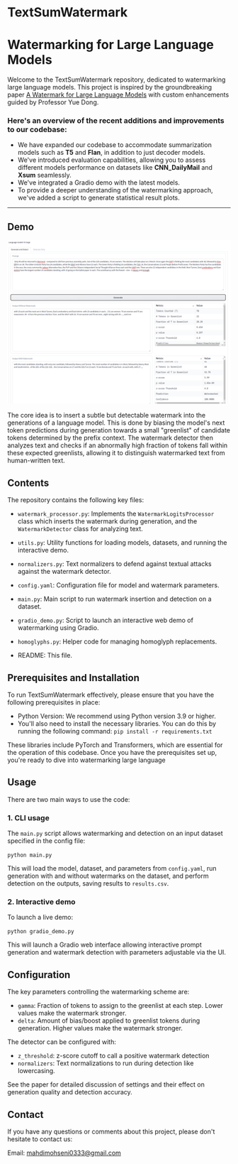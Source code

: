 # TextSumWatermark
# Watermarking for Large Language Models

Welcome to the TextSumWatermark repository, dedicated to watermarking large language models. This project is inspired by the groundbreaking paper [A Watermark for Large Language Models](https://arxiv.org/abs/2301.10226) with custom enhancements guided by Professor Yue Dong. 


### Here's an overview of the recent additions and improvements to our codebase:


- We have expanded our codebase to accommodate summarization models such as **T5** and **Flan**, in addition to just decoder models.
- We've introduced evaluation capabilities, allowing you to assess different models performance on datasets like **CNN_DailyMail** and **Xsum** seamlessly.
- We've integrated a Gradio demo with the latest models.
- To provide a deeper understanding of the watermarking approach, we've added a script to generate statistical result plots.

***
## Demo
![model_explain1](.asset/Demo_image.png)

The core idea is to insert a subtle but detectable watermark into the generations of a language model. This is done by biasing the model's next token predictions during generation towards a small "greenlist" of candidate tokens determined by the prefix context. The watermark detector then analyzes text and checks if an abnormally high fraction of tokens fall within these expected greenlists, allowing it to distinguish watermarked text from human-written text.

## Contents

The repository contains the following key files:

- `watermark_processor.py`: Implements the `WatermarkLogitsProcessor` class which inserts the watermark during generation, and the `WatermarkDetector` class for analyzing text.

- `utils.py`: Utility functions for loading models, datasets, and running the interactive demo.

- `normalizers.py`: Text normalizers to defend against textual attacks against the watermark detector. 

- `config.yaml`: Configuration file for model and watermark parameters.

- `main.py`: Main script to run watermark insertion and detection on a dataset.

- `gradio_demo.py`: Script to launch an interactive web demo of watermarking using Gradio.

- `homoglyphs.py`: Helper code for managing homoglyph replacements.

- README: This file.

## Prerequisites and Installation

To run TextSumWatermark effectively, please ensure that you have the following prerequisites in place:

- Python Version: We recommend using Python version 3.9 or higher.
- You'll also need to install the necessary libraries. You can do this by running the following command:
```pip install -r requirements.txt```

These libraries include PyTorch and Transformers, which are essential for the operation of this codebase. Once you have the prerequisites set up, you're ready to dive into watermarking large language 

## Usage 

There are two main ways to use the code:

### 1. CLI usage

The `main.py` script allows watermarking and detection on an input dataset specified in the config file:

```python main.py```


This will load the model, dataset, and parameters from `config.yaml`, run generation with and without watermarks on the dataset, and perform detection on the outputs, saving results to `results.csv`.


### 2. Interactive demo

To launch a live demo:

```python gradio_demo.py```


This will launch a Gradio web interface allowing interactive prompt generation and watermark detection with parameters adjustable via the UI.


## Configuration

The key parameters controlling the watermarking scheme are:

- `gamma`: Fraction of tokens to assign to the greenlist at each step. Lower values make the watermark stronger. 
- `delta`: Amount of bias/boost applied to greenlist tokens during generation. Higher values make the watermark stronger.

The detector can be configured with:

- `z_threshold`: z-score cutoff to call a positive watermark detection  
- `normalizers`: Text normalizations to run during detection like lowercasing.

See the paper for detailed discussion of settings and their effect on generation quality and detection accuracy.


## Contact

If you have any questions or comments about this project, please don't hesitate to contact us:

Email: [mahdimohseni0333@gmail.com](mailto:mahdimohseni0333@gmail.com)